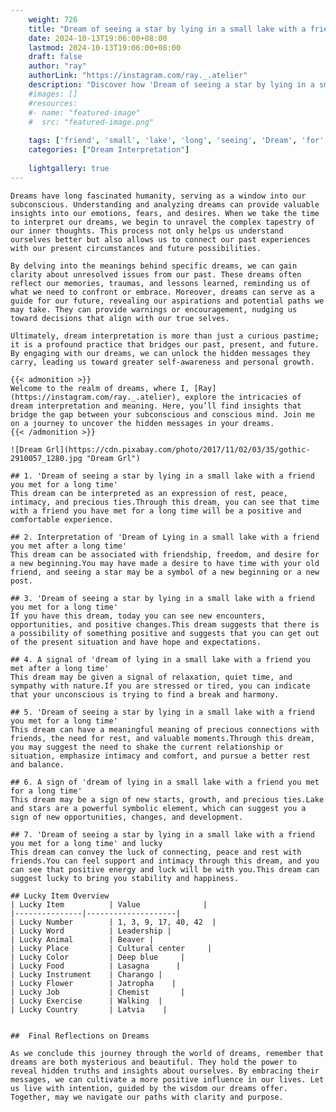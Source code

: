 ```yaml
---
    weight: 726
    title: "Dream of seeing a star by lying in a small lake with a friend I met for a long time"  # Assuming 'title' column exists
    date: 2024-10-13T19:06:00+08:00
    lastmod: 2024-10-13T19:06:00+08:00
    draft: false
    author: "ray"
    authorLink: "https://instagram.com/ray._.atelier"
    description: "Discover how 'Dream of seeing a star by lying in a small lake with a friend I met for a long time' can interpret your future and uncover its significant meanings in your life."
    #images: []
    #resources:
    #- name: "featured-image"
    #  src: "featured-image.png"
    
    tags: ['friend', 'small', 'lake', 'long', 'seeing', 'Dream', 'for', 'I', 'a', 'lying', 'time', 'by', 'in', 'met', 'star', 'of', 'with']
    categories: ["Dream Interpretation"]
    
    lightgallery: true
---
```

    
    Dreams have long fascinated humanity, serving as a window into our subconscious. Understanding and analyzing dreams can provide valuable insights into our emotions, fears, and desires. When we take the time to interpret our dreams, we begin to unravel the complex tapestry of our inner thoughts. This process not only helps us understand ourselves better but also allows us to connect our past experiences with our present circumstances and future possibilities.
    
    By delving into the meanings behind specific dreams, we can gain clarity about unresolved issues from our past. These dreams often reflect our memories, traumas, and lessons learned, reminding us of what we need to confront or embrace. Moreover, dreams can serve as a guide for our future, revealing our aspirations and potential paths we may take. They can provide warnings or encouragement, nudging us toward decisions that align with our true selves.
    
    Ultimately, dream interpretation is more than just a curious pastime; it is a profound practice that bridges our past, present, and future. By engaging with our dreams, we can unlock the hidden messages they carry, leading us toward greater self-awareness and personal growth.
    
    {{< admonition >}}
    Welcome to the realm of dreams, where I, [Ray](https://instagram.com/ray._.atelier), explore the intricacies of dream interpretation and meaning. Here, you’ll find insights that bridge the gap between your subconscious and conscious mind. Join me on a journey to uncover the hidden messages in your dreams.
    {{< /admonition >}}
    
    ![Dream Grl](https://cdn.pixabay.com/photo/2017/11/02/03/35/gothic-2910057_1280.jpg "Dream Grl")
    
    ## 1. 'Dream of seeing a star by lying in a small lake with a friend you met for a long time'
    This dream can be interpreted as an expression of rest, peace, intimacy, and precious ties.Through this dream, you can see that time with a friend you have met for a long time will be a positive and comfortable experience.
    
    ## 2. Interpretation of 'Dream of Lying in a small lake with a friend you met after a long time'
    This dream can be associated with friendship, freedom, and desire for a new beginning.You may have made a desire to have time with your old friend, and seeing a star may be a symbol of a new beginning or a new post.
    
    ## 3. 'Dream of seeing a star by lying in a small lake with a friend you met for a long time'
    If you have this dream, today you can see new encounters, opportunities, and positive changes.This dream suggests that there is a possibility of something positive and suggests that you can get out of the present situation and have hope and expectations.
    
    ## 4. A signal of 'dream of lying in a small lake with a friend you met after a long time'
    This dream may be given a signal of relaxation, quiet time, and sympathy with nature.If you are stressed or tired, you can indicate that your unconscious is trying to find a break and harmony.
    
    ## 5. 'Dream of seeing a star by lying in a small lake with a friend you met for a long time'
    This dream can have a meaningful meaning of precious connections with friends, the need for rest, and valuable moments.Through this dream, you may suggest the need to shake the current relationship or situation, emphasize intimacy and comfort, and pursue a better rest and balance.
    
    ## 6. A sign of 'dream of lying in a small lake with a friend you met for a long time'
    This dream may be a sign of new starts, growth, and precious ties.Lake and stars are a powerful symbolic element, which can suggest you a sign of new opportunities, changes, and development.
    
    ## 7. 'Dream of seeing a star by lying in a small lake with a friend you met for a long time' and lucky
    This dream can convey the luck of connecting, peace and rest with friends.You can feel support and intimacy through this dream, and you can see that positive energy and luck will be with you.This dream can suggest lucky to bring you stability and happiness.
    
    ## Lucky Item Overview
    | Lucky Item          | Value              |
    |---------------|--------------------|
    | Lucky Number        | 1, 3, 9, 17, 40, 42  |
    | Lucky Word          | Leadership |
    | Lucky Animal        | Beaver |
    | Lucky Place         | Cultural center     |
    | Lucky Color         | Deep blue     |
    | Lucky Food          | Lasagna      |
    | Lucky Instrument    | Charango |
    | Lucky Flower        | Jatropha    |
    | Lucky Job           | Chemist       |
    | Lucky Exercise      | Walking  |
    | Lucky Country       | Latvia    |
    
    
    ##  Final Reflections on Dreams
    
    As we conclude this journey through the world of dreams, remember that dreams are both mysterious and beautiful. They hold the power to reveal hidden truths and insights about ourselves. By embracing their messages, we can cultivate a more positive influence in our lives. Let us live with intention, guided by the wisdom our dreams offer. Together, may we navigate our paths with clarity and purpose.
    